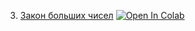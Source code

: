 3. [Закон больших чисел](https://mathmechterver.github.io/stat2022/prac03/prac.html)  [![Open In Colab](https://colab.research.google.com/assets/colab-badge.svg)](https://colab.research.google.com/github/mathmechterver/stat2022/blob/master/prac03/prac.ipynb)